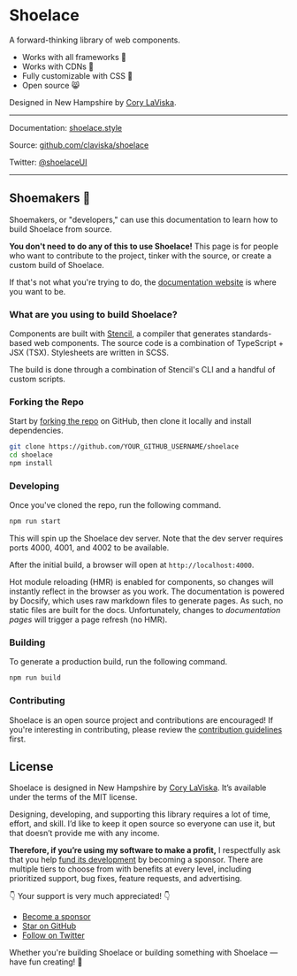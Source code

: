# Shoelace

A forward-thinking library of web components.

- Works with all frameworks 🧩
- Works with CDNs 🚛
- Fully customizable with CSS 🎨
- Open source 😸

Designed in New Hampshire by [Cory LaViska](https://twitter.com/claviska).

---

Documentation: [shoelace.style](https://shoelace.style)

Source: [github.com/claviska/shoelace](https://github.com/claviska/shoelace)

Twitter: [@shoelaceUI](https://twitter.com/shoelaceui)

---

## Shoemakers 🥾

Shoemakers, or "developers," can use this documentation to learn how to build Shoelace from source.

**You don't need to do any of this to use Shoelace!** This page is for people who want to contribute to the project, tinker with the source, or create a custom build of Shoelace.

If that's not what you're trying to do, the [documentation website](https://shoelace.style) is where you want to be.

### What are you using to build Shoelace?

Components are built with [Stencil](https://stenciljs.com/), a compiler that generates standards-based web components. The source code is a combination of TypeScript + JSX (TSX). Stylesheets are written in SCSS.

The build is done through a combination of Stencil's CLI and a handful of custom scripts.

### Forking the Repo

Start by [forking the repo](https://github.com/claviska/shoelace/fork) on GitHub, then clone it locally and install dependencies.

```sh
git clone https://github.com/YOUR_GITHUB_USERNAME/shoelace
cd shoelace
npm install
```

### Developing

Once you've cloned the repo, run the following command.

```sh
npm run start
```

This will spin up the Shoelace dev server. Note that the dev server requires ports 4000, 4001, and 4002 to be available.

After the initial build, a browser will open at `http://localhost:4000`.

Hot module reloading (HMR) is enabled for components, so changes will instantly reflect in the browser as you work. The documentation is powered by Docsify, which uses raw markdown files to generate pages. As such, no static files are built for the docs. Unfortunately, changes to _documentation pages_ will trigger a page refresh (no HMR).

### Building

To generate a production build, run the following command.

```sh
npm run build
```

### Contributing

Shoelace is an open source project and contributions are encouraged! If you're interesting in contributing, please review the [contribution guidelines](CONTRIBUTING.md) first.

## License

Shoelace is designed in New Hampshire by [Cory LaViska](https://twitter.com/claviska). It’s available under the terms of the MIT license.

Designing, developing, and supporting this library requires a lot of time, effort, and skill. I’d like to keep it open source so everyone can use it, but that doesn’t provide me with any income.

**Therefore, if you’re using my software to make a profit,** I respectfully ask that you help [fund its development](https://github.com/sponsors/claviska) by becoming a sponsor. There are multiple tiers to choose from with benefits at every level, including prioritized support, bug fixes, feature requests, and advertising.

👇 Your support is very much appreciated! 👇

- [Become a sponsor](https://github.com/sponsors/claviska)
- [Star on GitHub](https://github.com/claviska/shoelace/stargazers)
- [Follow on Twitter](https://twitter.com/shoelaceui)

Whether you're building Shoelace or building something with Shoelace — have fun creating! 🥾
